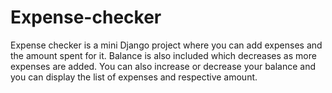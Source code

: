 # Expense-checker
Expense checker is a mini Django project where you can add expenses and the amount spent for it. Balance is also included which decreases as more expenses are added. You can also increase or decrease your balance and you can display the list of expenses and respective amount.
